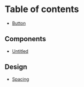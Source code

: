 # Table of contents

* [Button](README.md)

## Components

* [Untitled](components/untitled.md)

## Design

* [Spacing](design/spacing.md)

